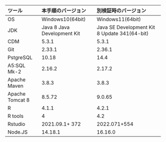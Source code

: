|ツール|本手順のバージョン|別検証時のバージョン|
|:---|:---|:---|
|OS|Windows10(64bit)|Windows11(64bit)|
|JDK|Java 8 Java Development Kit|Java SE Development Kit 8 Update 341(64-bit)|
|CDM|5.3.1|5.3.1|
|Git|2.33.1|2.36.1|
|PstgreSQL|10.18|14.4|
|A5:SQL Mk-2|2.16.2|2.17.2|
|Apache Maven|3.8.3|3.8.3|
|Apache Tomcat 8|8.5.72|9.0.65|
|R|4.1.1|4.2.1|
|R tools|4|4.2|
|Rstudio|2021.09.1+ 372|2022.071+554|
|Node.JS|14.18.1|16.16.0|